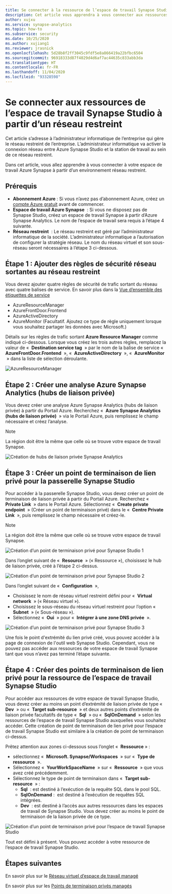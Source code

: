 ```yaml
---
title: Se connecter à la ressource de l’espace de travail Synapse Studio à partir d’un réseau restreint
description: Cet article vous apprendra à vous connecter aux ressources de votre espace de travail Azure Synapse Studio à partir d'un réseau restreint
author: xujxu
ms.service: synapse-analytics
ms.topic: how-to
ms.subservice: security
ms.date: 10/25/2020
ms.author: xujiang1
ms.reviewer: jrasnick
ms.openlocfilehash: 5d28b8f2ff3045c9fdf5e8a866419a22bfbc6504
ms.sourcegitcommit: 96918333d87f4029d4d6af7ac44635c833abb3da
ms.translationtype: HT
ms.contentlocale: fr-FR
ms.lasthandoff: 11/04/2020
ms.locfileid: "93328598"
---
```

# <a name="connect-to-synapse-studio-workspace-resources-from-a-restricted-network"></a>Se connecter aux ressources de l’espace de travail Synapse Studio à partir d’un réseau restreint

Cet article s’adresse à l’administrateur informatique de l’entreprise qui gère le réseau restreint de l’entreprise. L’administrateur informatique va activer la connexion réseau entre Azure Synapse Studio et la station de travail au sein de ce réseau restreint.

Dans cet article, vous allez apprendre à vous connecter à votre espace de travail Azure Synapse à partir d’un environnement réseau restreint. 

## <a name="prerequisites"></a>Prérequis

* **Abonnement Azure** : Si vous n’avez pas d’abonnement Azure, créez un [compte Azure gratuit](https://azure.microsoft.com/free/) avant de commencer.
* **Espace de travail Azure Synapse**  : Si vous ne disposez pas de Synapse Studio, créez un espace de travail Synapse à partir d’Azure Synapse Analytics. Le nom de l’espace de travail sera requis à l’étape 4 suivante.
* **Réseau restreint**  : Le réseau restreint est géré par l’administrateur informatique de la société. L’administrateur informatique a l’autorisation de configurer la stratégie réseau. Le nom du réseau virtuel et son sous-réseau seront nécessaires à l’étape 3 ci-dessous.



## <a name="step-1-add-network-outbound-security-rules-to-the-restricted-network"></a>Étape 1 : Ajouter des règles de sécurité réseau sortantes au réseau restreint

Vous devez ajouter quatre règles de sécurité de trafic sortant du réseau avec quatre balises de service. En savoir plus dans la [Vue d’ensemble des étiquettes de service](/azure/virtual-network/service-tags-overview.md) 
* AzureResourceManager
* AzureFrontDoor.Frontend
* AzureActiveDirectory
* AzureMonitor (Facultatif. Ajoutez ce type de règle uniquement lorsque vous souhaitez partager les données avec Microsoft.)

Détails sur les règles de trafic sortant **Azure Resource Manager** comme indiqué ci-dessous. Lorsque vous créez les trois autres règles, remplacez la valeur de «  **Destination service tag**  » par le nom de la balise de service «  **AzureFrontDoor.Frontend**  », «  **AzureActiveDirectory**  », «  **AzureMonitor**  » dans la liste de sélection déroulante.

![AzureResourceManager](./media/how-to-connect-to-workspace-from-restricted-network/arm-servicetag.png)


## <a name="step-2-create-azure-synapse-analytics-private-link-hubs"></a>Étape 2 : Créer une analyse Azure Synapse Analytics (hubs de liaison privée)

Vous devez créer une analyse Azure Synapse Analytics (hubs de liaison privée) à partir du Portail Azure. Recherchez «  **Azure Synapse Analytics (hubs de liaison privée)**  » via le Portail Azure, puis remplissez le champ nécessaire et créez l’analyse. 

> [!Note]
> La région doit être la même que celle où se trouve votre espace de travail Synapse.

![Création de hubs de liaison privée Synapse Analytics](./media/how-to-connect-to-workspace-from-restricted-network/private-links.png)

## <a name="step-3-create-private-link-endpoint-for-synapse-studio-gateway"></a>Étape 3 : Créer un point de terminaison de lien privé pour la passerelle Synapse Studio

Pour accéder à la passerelle Synapse Studio, vous devez créer un point de terminaison de liaison privée à partir du Portail Azure. Recherchez «  **Private Link**  » dans le Portail Azure. Sélectionnez «  **Create private endpoint**  » (Créer un point de terminaison privé) dans le «  **Centre Private Link**  », puis remplissez le champ nécessaire et créez-le. 

> [!Note]
> La région doit être la même que celle où se trouve votre espace de travail Synapse.

![Création d’un point de terminaison privé pour Synapse Studio 1](./media/how-to-connect-to-workspace-from-restricted-network/plink-endpoint-1.png)

Dans l’onglet suivant de «  **Resource**  » (« Ressource »), choisissez le hub de liaison privée, créé à l’étape 2 ci-dessus.

![Création d’un point de terminaison privé pour Synapse Studio 2](./media/how-to-connect-to-workspace-from-restricted-network/plink-endpoint-2.png)

Dans l’onglet suivant de «  **Configuration**  », 
* Choisissez le nom de réseau virtuel restreint défini pour «  **Virtual network**  » (« Réseau virtuel »).
* Choisissez le sous-réseau du réseau virtuel restreint pour l’option «  **Subnet**  » (« Sous-réseau »). 
* Sélectionnez «  **Oui**  » pour «  **Intégrer à une zone DNS privée**  ».

![Création d’un point de terminaison privé pour Synapse Studio 3](./media/how-to-connect-to-workspace-from-restricted-network/plink-endpoint-3.png)

Une fois le point d'extrémité du lien privé créé, vous pouvez accéder à la page de connexion de l'outil web Synapse Studio. Cependant, vous ne pouvez pas accéder aux ressources de votre espace de travail Synapse tant que vous n’avez pas terminé l’étape suivante.

## <a name="step-4-create-private-link-endpoints-for-synapse-studio-workspace-resource"></a>Étape 4 : Créer des points de terminaison de lien privé pour la ressource de l’espace de travail Synapse Studio

Pour accéder aux ressources de votre espace de travail Synapse Studio, vous devez créer au moins un point d’extrémité de liaison privée de type «  **Dev**  » ou «  **Target sub-resource**  » et deux autres points d’extrémité de liaison privée facultatifs de type «  **Sql**  » ou «  **SqlOnDemand**  » selon les ressources de l’espace de travail Synapse Studio auxquelles vous souhaitez accéder. Cette création de point de terminaison de lien privé pour l’espace de travail Synapse Studio est similaire à la création de point de terminaison ci-dessus.  

Prêtez attention aux zones ci-dessous sous l’onglet «  **Ressource** » :
* sélectionnez «  **Microsoft. Synapse/Workspaces**  » sur «  **Type de ressource**  ».
* Sélectionnez «  **YourWorkSpaceName**  » sur «  **Ressource**  » que vous avez créé précédemment.
* Sélectionnez le type de point de terminaison dans «  **Target sub-resource**  » :
  * **Sql**  : est destiné à l’exécution de la requête SQL dans le pool SQL.
  * **SqlOnDemand** :  est destiné à l’exécution de requêtes SQL intégrées.
  * **Dev**  : est destiné à l’accès aux autres ressources dans les espaces de travail de Synapse Studio. Vous devez créer au moins le point de terminaison de la liaison privée de ce type.

![Création d’un point de terminaison privé pour l’espace de travail Synapse Studio](./media/how-to-connect-to-workspace-from-restricted-network/plinks-endpoint-ws-1.png)

Tout est défini à présent. Vous pouvez accéder à votre ressource de l’espace de travail Synapse Studio.

## <a name="next-steps"></a>Étapes suivantes

En savoir plus sur le [Réseau virtuel d’espace de travail managé](./synapse-workspace-managed-vnet.md)

En savoir plus sur les [Points de terminaison privés managés](./synapse-workspace-managed-private-endpoints.md)
